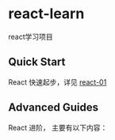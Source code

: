 # react-learn
react学习项目

## Quick Start
  React 快速起步，详见 [react-01](https://github.com/lysuse/react-learn/react-01/README.md)
## Advanced Guides
  React 进阶， 主要有以下内容：
